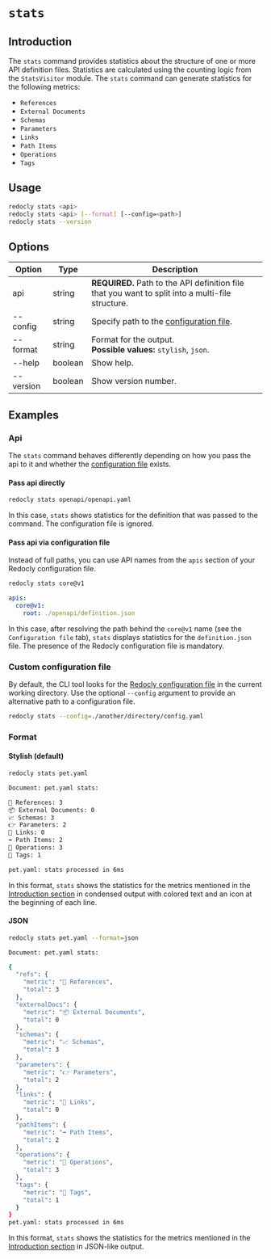 # `stats`

## Introduction

The `stats` command provides statistics about the structure of one or more API definition files. Statistics are calculated using the counting logic from the `StatsVisitor` module. The `stats` command can generate statistics for the following metrics:

- `References`
- `External Documents`
- `Schemas`
- `Parameters`
- `Links`
- `Path Items`
- `Operations`
- `Tags`

## Usage

```bash
redocly stats <api>
redocly stats <api> [--format] [--config=<path>]
redocly stats --version
```

## Options

| Option    | Type    | Description                                                                                       |
| --------- | ------- | ------------------------------------------------------------------------------------------------- |
| api       | string  | **REQUIRED.** Path to the API definition file that you want to split into a multi-file structure. |
| --config  | string  | Specify path to the [configuration file](#custom-configuration-file).                             |
| --format  | string  | Format for the output.<br />**Possible values:** `stylish`, `json`.                               |
| --help    | boolean | Show help.                                                                                        |
| --version | boolean | Show version number.                                                                              |

## Examples

### Api

The `stats` command behaves differently depending on how you pass the api to it and whether the [configuration file](#custom-configuration-file) exists.

#### Pass api directly

```bash
redocly stats openapi/openapi.yaml
```

In this case, `stats` shows statistics for the definition that was passed to the command. The configuration file is ignored.

#### Pass api via configuration file

Instead of full paths, you can use API names from the `apis` section of your Redocly configuration file.

```bash Command
redocly stats core@v1
```

```yaml Configuration file
apis:
  core@v1:
    root: ./openapi/definition.json
```

In this case, after resolving the path behind the `core@v1` name (see the `Configuration file` tab), `stats` displays statistics for the `definition.json` file. The presence of the Redocly configuration file is mandatory.

### Custom configuration file

By default, the CLI tool looks for the [Redocly configuration file](../configuration/index.mdx) in the current working directory. Use the optional `--config` argument to provide an alternative path to a configuration file.

```bash
redocly stats --config=./another/directory/config.yaml
```

### Format

#### Stylish (default)

```bash Request
redocly stats pet.yaml
```

```bash Output
Document: pet.yaml stats:

🚗 References: 3
📦 External Documents: 0
📈 Schemas: 3
👉 Parameters: 2
🔗 Links: 0
➡️ Path Items: 2
👷 Operations: 3
🔖 Tags: 1

pet.yaml: stats processed in 6ms
```

In this format, `stats` shows the statistics for the metrics mentioned in the [Introduction section](#introduction) in condensed output with colored text and an icon at the beginning of each line.

#### JSON

```bash Command
redocly stats pet.yaml --format=json
```

```bash Output
Document: pet.yaml stats:

{
  "refs": {
    "metric": "🚗 References",
    "total": 3
  },
  "externalDocs": {
    "metric": "📦 External Documents",
    "total": 0
  },
  "schemas": {
    "metric": "📈 Schemas",
    "total": 3
  },
  "parameters": {
    "metric": "👉 Parameters",
    "total": 2
  },
  "links": {
    "metric": "🔗 Links",
    "total": 0
  },
  "pathItems": {
    "metric": "➡️ Path Items",
    "total": 2
  },
  "operations": {
    "metric": "👷 Operations",
    "total": 3
  },
  "tags": {
    "metric": "🔖 Tags",
    "total": 1
  }
}
pet.yaml: stats processed in 6ms
```

In this format, `stats` shows the statistics for the metrics mentioned in the [Introduction section](#introduction) in JSON-like output.
